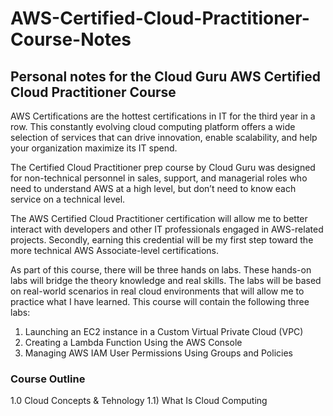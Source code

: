 # AWS-Certified-Cloud-Practitioner-Course-Notes
## Personal notes for the Cloud Guru AWS Certified Cloud Practitioner Course

AWS Certifications are the hottest certifications in IT for the third year in a row. This constantly evolving cloud computing platform offers a wide selection of services that can drive innovation, enable scalability, and help your organization maximize its IT spend.

The Certified Cloud Practitioner prep course by Cloud Guru was designed for non-technical personnel in sales, support, and managerial roles who need to understand AWS at a high level, but don’t need to know each service on a technical level.

The AWS Certified Cloud Practitioner certification will allow me to better interact with developers and other IT professionals engaged in AWS-related projects. Secondly, earning this credential will be my first step toward the more technical AWS Associate-level certifications.

As part of this course, there will be three hands on labs. These hands-on labs will bridge the theory knowledge and real skills. The labs will be based on real-world scenarios in real cloud environments that will allow me to practice what I have learned. This course will contain the following three labs:
1. Launching an EC2 instance in a Custom Virtual Private Cloud (VPC) 
2. Creating a Lambda Function Using the AWS Console
3. Managing AWS IAM User Permissions Using Groups and Policies

### Course Outline

1.0 Cloud Concepts & Tehnology
  1.1) What Is Cloud Computing
  
